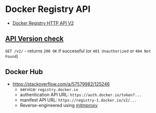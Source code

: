 # Docker Registry API

* [Docker Registry HTTP API V2](https://docs.docker.com/registry/spec/api/)

## [API Version check](https://docs.docker.com/registry/spec/api/#api-version-check)

`GET /v2/` - returns `200 OK` if successful (or `401 Unauthorized` or `404 Not Found`)

## Docker Hub

* <https://stackoverflow.com/a/57579982/125246>
    * service: `registry.docker.io`
    * authentication API URL: `https://auth.docker.io/token?...`
    * manifest API URL: `https://registry-1.docker.io/v2/...`
    * Reverse-engineered using [mitmproxy](https://mitmproxy.org/)
  
